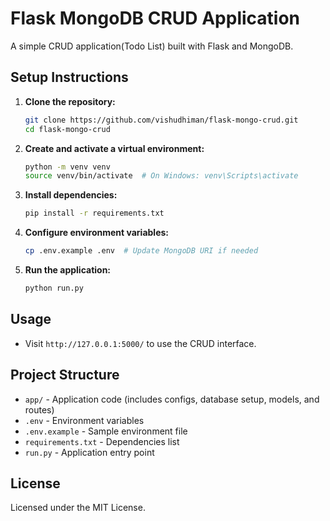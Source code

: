 # Flask MongoDB CRUD Application

A simple CRUD application(Todo List) built with Flask and MongoDB.

## Setup Instructions

1. **Clone the repository:**
   ```sh
   git clone https://github.com/vishudhiman/flask-mongo-crud.git
   cd flask-mongo-crud
   ```

2. **Create and activate a virtual environment:**
   ```sh
   python -m venv venv
   source venv/bin/activate  # On Windows: venv\Scripts\activate
   ```

3. **Install dependencies:**
   ```sh
   pip install -r requirements.txt
   ```

4. **Configure environment variables:**
   ```sh
   cp .env.example .env  # Update MongoDB URI if needed
   ```

5. **Run the application:**
   ```sh
   python run.py
   ```

## Usage

- Visit `http://127.0.0.1:5000/` to use the CRUD interface.

## Project Structure

- `app/` - Application code (includes configs, database setup, models, and routes)
- `.env` - Environment variables
- `.env.example` - Sample environment file
- `requirements.txt` - Dependencies list
- `run.py` - Application entry point

## License

Licensed under the MIT License.

